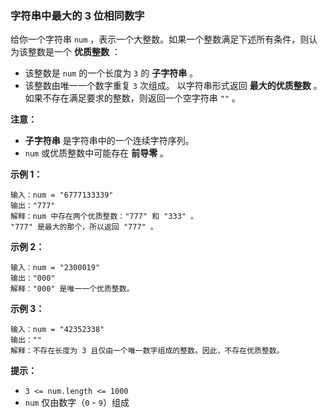 ### 字符串中最大的 3 位相同数字 ###
给你一个字符串 `num` ，表示一个大整数。如果一个整数满足下述所有条件，则认为该整数是一个 **优质整数** ：

* 该整数是 `num` 的一个长度为 `3` 的 **子字符串** 。
* 该整数由唯一一个数字重复 `3` 次组成。
以字符串形式返回 **最大的优质整数** 。如果不存在满足要求的整数，则返回一个空字符串 `""` 。

**注意：**

* **子字符串** 是字符串中的一个连续字符序列。
* `num` 或优质整数中可能存在 **前导零** 。


**示例 1：**

```
输入：num = "6777133339"
输出："777"
解释：num 中存在两个优质整数："777" 和 "333" 。
"777" 是最大的那个，所以返回 "777" 。
```

**示例 2：**

```
输入：num = "2300019"
输出："000"
解释："000" 是唯一一个优质整数。
```

**示例 3：**

```
输入：num = "42352338"
输出：""
解释：不存在长度为 3 且仅由一个唯一数字组成的整数。因此，不存在优质整数。
```



**提示：**

* `3 <= num.length <= 1000`
* `num` 仅由数字（`0` - `9`）组成

